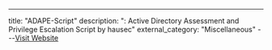---
title: "ADAPE-Script"
description: ": Active Directory Assessment and Privilege Escalation Script by hausec"
external_category: "Miscellaneous"
---[Visit Website](https://github.com/hausec/ADAPE-Script)

